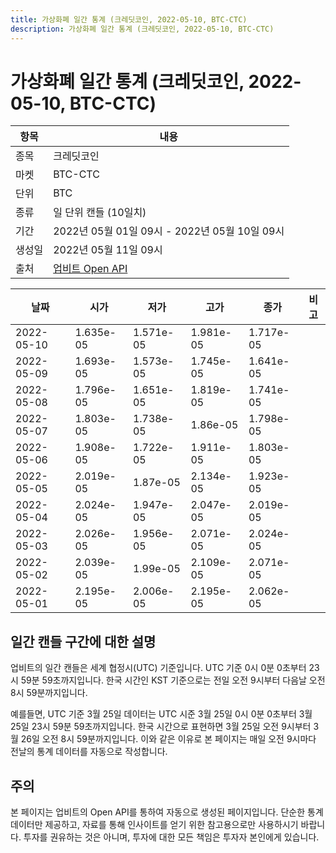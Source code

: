 ```yaml
---
title: 가상화폐 일간 통계 (크레딧코인, 2022-05-10, BTC-CTC)
description: 가상화폐 일간 통계 (크레딧코인, 2022-05-10, BTC-CTC)
---
```



가상화폐 일간 통계 (크레딧코인, 2022-05-10, BTC-CTC)
===

|항목|내용|
|--|--|
|종목|크레딧코인|
|마켓|BTC-CTC|
|단위|BTC|
|종류|일 단위 캔들 (10일치)|
|기간|2022년 05월 01일 09시 - 2022년 05월 10일 09시|
|생성일|2022년 05월 11일 09시|
|출처|[업비트 Open API](https://docs.upbit.com)|


|날짜|시가|저가|고가|종가|비고|
|--|--|--|--|--|--|
|2022-05-10|1.635e-05|1.571e-05|1.981e-05|1.717e-05|    |
|2022-05-09|1.693e-05|1.573e-05|1.745e-05|1.641e-05|    |
|2022-05-08|1.796e-05|1.651e-05|1.819e-05|1.741e-05|    |
|2022-05-07|1.803e-05|1.738e-05|1.86e-05|1.798e-05|    |
|2022-05-06|1.908e-05|1.722e-05|1.911e-05|1.803e-05|    |
|2022-05-05|2.019e-05|1.87e-05|2.134e-05|1.923e-05|    |
|2022-05-04|2.024e-05|1.947e-05|2.047e-05|2.019e-05|    |
|2022-05-03|2.026e-05|1.956e-05|2.071e-05|2.024e-05|    |
|2022-05-02|2.039e-05|1.99e-05|2.109e-05|2.071e-05|    |
|2022-05-01|2.195e-05|2.006e-05|2.195e-05|2.062e-05|    |


일간 캔들 구간에 대한 설명
---


업비트의 일간 캔들은 세계 협정시(UTC) 기준입니다. 
UTC 기준 0시 0분 0초부터 23시 59분 59초까지입니다. 
한국 시간인 KST 기준으로는 전일 오전 9시부터 다음날 오전 8시 59분까지입니다. 


예를들면, UTC 기준 3월 25일 데이터는 UTC 시준 3월 25일 0시 0분 0초부터 3월 25일 23시 59분 59초까지입니다. 
한국 시간으로 표현하면 3월 25일 오전 9시부터 3월 26일 오전 8시 59분까지입니다. 
이와 같은 이유로 본 페이지는 매일 오전 9시마다 전날의 통계 데이터를 자동으로 작성합니다. 


주의
---


본 페이지는 업비트의 Open API를 통하여 자동으로 생성된 페이지입니다. 
단순한 통계 데이터만 제공하고, 자료를 통해 인사이트를 얻기 위한 참고용으로만 사용하시기 바랍니다. 
투자를 권유하는 것은 아니며, 투자에 대한 모든 책임은 투자자 본인에게 있습니다. 
